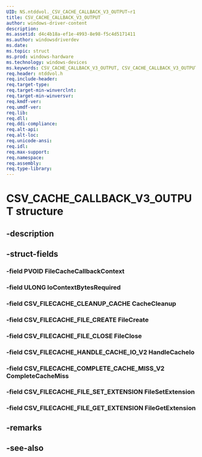 ```yaml
---
UID: NS.ntddvol._CSV_CACHE_CALLBACK_V3_OUTPUT~r1
title: CSV_CACHE_CALLBACK_V3_OUTPUT
author: windows-driver-content
description: 
ms.assetid: d4c4b18a-ef1e-4993-8e98-f5c4d5171411
ms.author: windowsdriverdev
ms.date: 
ms.topic: struct
ms.prod: windows-hardware
ms.technology: windows-devices
ms.keywords: CSV_CACHE_CALLBACK_V3_OUTPUT, CSV_CACHE_CALLBACK_V3_OUTPUT, *PCSV_CACHE_CALLBACK_V3_OUTPUT
req.header: ntddvol.h
req.include-header:
req.target-type:
req.target-min-winverclnt:
req.target-min-winversvr:
req.kmdf-ver:
req.umdf-ver:
req.lib:
req.dll:
req.ddi-compliance:
req.alt-api:
req.alt-loc:
req.unicode-ansi:
req.idl:
req.max-support:
req.namespace:
req.assembly:
req.type-library:
---
```


# CSV_CACHE_CALLBACK_V3_OUTPUT structure

## -description



## -struct-fields

### -field PVOID FileCacheCallbackContext			
 	
### -field ULONG IoContextBytesRequired			
 	
### -field CSV_FILECACHE_CLEANUP_CACHE CacheCleanup			
 	
### -field CSV_FILECACHE_FILE_CREATE FileCreate			
 	
### -field CSV_FILECACHE_FILE_CLOSE FileClose			
 	
### -field CSV_FILECACHE_HANDLE_CACHE_IO_V2 HandleCacheIo			
 	
### -field CSV_FILECACHE_COMPLETE_CACHE_MISS_V2 CompleteCacheMiss			
 	
### -field CSV_FILECACHE_FILE_SET_EXTENSION FileSetExtension			
 	
### -field CSV_FILECACHE_FILE_GET_EXTENSION FileGetExtension			
 	
## -remarks

## -see-also